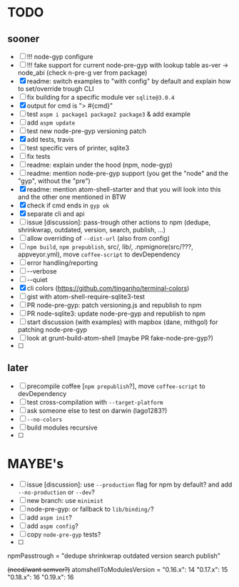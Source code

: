 # TODO

## sooner

- [ ] !!! node-gyp configure
- [ ] !!! fake support for current node-pre-gyp with lookup table as-ver -> node_abi (check n-pre-g ver from package)
- [x] readme: switch examples to "with config" by default and explain how to set/override trough CLI
- [ ] fix building for a specific module ver `sqlite@3.0.4`
- [x] output for cmd is "> #{cmd}"
- [ ] test `aspm i package1 package2 package3` & add example
- [ ] add `aspm update`
- [ ] test new node-pre-gyp versioning patch
- [x] add tests, travis
- [ ] test specific vers of printer, sqlite3
- [ ] fix tests
- [ ] readme: explain under the hood (npm, node-gyp)
- [ ] readme: mention node-pre-gyp support (you get the "node" and the "gyp", without the "pre")
- [x] readme: mention atom-shell-starter and that you will look into this and the other one mentioned in BTW
- [x] check if cmd ends in `gyp ok`
- [x] separate cli and api
- [ ] issue [discussion]: pass-trough other actions to npm (dedupe, shrinkwrap, outdated, version, search, publish, ...)
- [ ] allow overriding of `--dist-url` (also from config)
- [ ] `npm build`, `npm prepublish`, src/, lib/, .npmignore(src/???, appveyor.yml), move `coffee-script` to devDependency
- [ ] error handling/reporting
- [ ] --verbose
- [ ] --quiet
- [x] cli colors (https://github.com/tinganho/terminal-colors)
- [ ] gist with atom-shell-require-sqlite3-test
- [ ] PR node-pre-gyp: patch versioning.js and republish to npm
- [ ] PR node-sqlite3: update node-pre-gyp and republish to npm
- [ ] start discussion (with examples) with mapbox (dane, mithgol) for patching node-pre-gyp
- [ ] look at grunt-build-atom-shell (maybe PR fake-node-pre-gyp?)
- [ ] 

## later

- [ ] precompile coffee [`npm prepublish`?], move `coffee-script` to devDependency
- [ ] test cross-compilation with `--target-platform`
- [ ] ask someone else to test on darwin (lago1283?)
- [ ] `--no-colors`
- [ ] build modules recursive
- [ ] 
 
# MAYBE's

- [ ] issue [discussion]: use `--production` flag for npm by default? and add `--no-production` or `--dev`?
- [ ] new branch: use `minimist`
- [ ] node-pre-gyp: or fallback to `lib/binding/`?
- [ ] add `aspm init`?
- [ ] add `aspm config`?
- [ ] copy `node-pre-gyp` tests?
- [ ] 


npmPasstrough = "dedupe shrinkwrap outdated version search publish"

~~(need/want semver?)~~
atomshellToModulesVersion =
	"0.16.x": 14
	"0.17.x": 15
	"0.18.x": 16
	"0.19.x": 16
